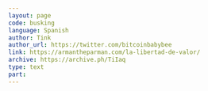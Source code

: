 ```yaml
---
layout: page
code: busking
language: Spanish
author: Tink
author_url: https://twitter.com/bitcoinbabybee
link: https://armantheparman.com/la-libertad-de-valor/
archive: https://archive.ph/TiIaq
type: text
part: 
---
```

